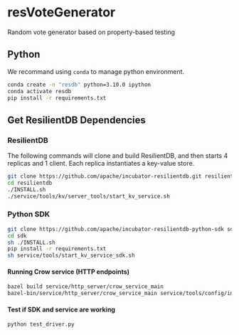 # resVoteGenerator

Random vote generator based on property-based testing

## Python

We recommand using `conda` to manage python environment.

```sh
conda create -n "resdb" python=3.10.0 ipython
conda activate resdb
pip install -r requirements.txt
```

## Get ResilientDB Dependencies

### ResilientDB

The following commands will clone and build ResilientDB,
and then starts 4 replicas and 1 client. Each replica instantiates a key-value store.

```sh
git clone https://github.com/apache/incubator-resilientdb.git resilientdb
cd resilientdb
./INSTALL.sh
./service/tools/kv/server_tools/start_kv_service.sh
```

### Python SDK

```sh
git clone https://github.com/apache/incubator-resilientdb-python-sdk sdk
cd sdk
sh ./INSTALL.sh
pip install -r requirements.txt
sh service/tools/start_kv_service_sdk.sh
```

#### Running Crow service (HTTP endpoints)

```sh
bazel build service/http_server/crow_service_main
bazel-bin/service/http_server/crow_service_main service/tools/config/interface/client.config service/http_server/server_config.config
```

#### Test if SDK and service are working

```sh
python test_driver.py 
```